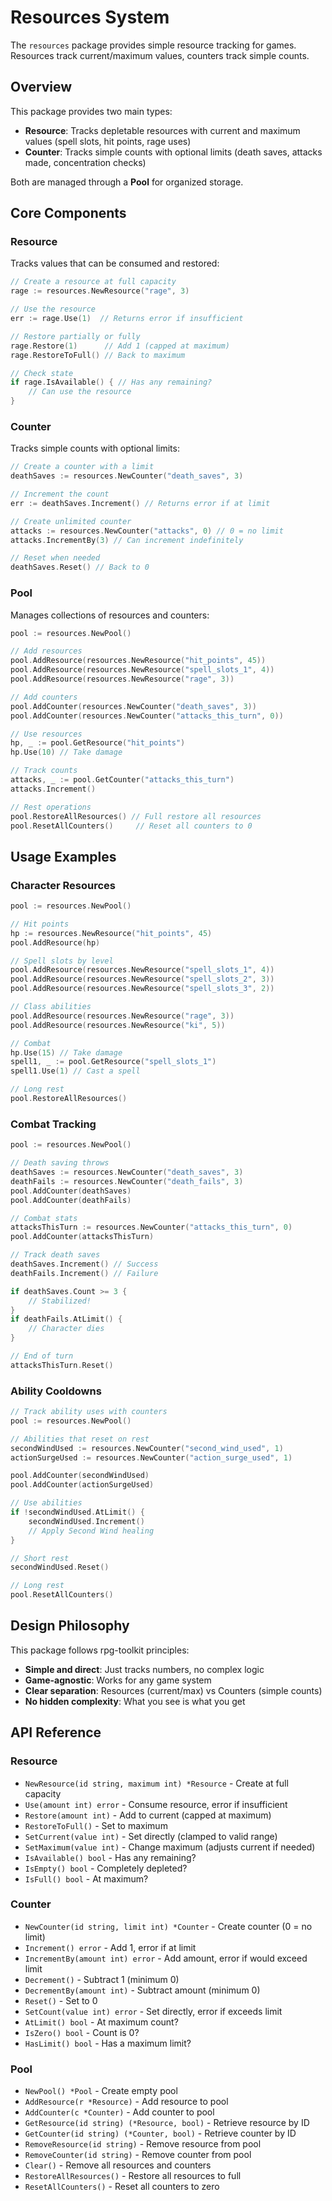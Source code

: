 # Resources System

The `resources` package provides simple resource tracking for games. Resources track current/maximum values, counters track simple counts.

## Overview

This package provides two main types:
- **Resource**: Tracks depletable resources with current and maximum values (spell slots, hit points, rage uses)
- **Counter**: Tracks simple counts with optional limits (death saves, attacks made, concentration checks)

Both are managed through a **Pool** for organized storage.

## Core Components

### Resource

Tracks values that can be consumed and restored:

```go
// Create a resource at full capacity
rage := resources.NewResource("rage", 3)

// Use the resource
err := rage.Use(1)  // Returns error if insufficient

// Restore partially or fully
rage.Restore(1)      // Add 1 (capped at maximum)
rage.RestoreToFull() // Back to maximum

// Check state
if rage.IsAvailable() { // Has any remaining?
    // Can use the resource
}
```

### Counter

Tracks simple counts with optional limits:

```go
// Create a counter with a limit
deathSaves := resources.NewCounter("death_saves", 3)

// Increment the count
err := deathSaves.Increment() // Returns error if at limit

// Create unlimited counter
attacks := resources.NewCounter("attacks", 0) // 0 = no limit
attacks.IncrementBy(3) // Can increment indefinitely

// Reset when needed
deathSaves.Reset() // Back to 0
```

### Pool

Manages collections of resources and counters:

```go
pool := resources.NewPool()

// Add resources
pool.AddResource(resources.NewResource("hit_points", 45))
pool.AddResource(resources.NewResource("spell_slots_1", 4))
pool.AddResource(resources.NewResource("rage", 3))

// Add counters
pool.AddCounter(resources.NewCounter("death_saves", 3))
pool.AddCounter(resources.NewCounter("attacks_this_turn", 0))

// Use resources
hp, _ := pool.GetResource("hit_points")
hp.Use(10) // Take damage

// Track counts
attacks, _ := pool.GetCounter("attacks_this_turn")
attacks.Increment()

// Rest operations
pool.RestoreAllResources() // Full restore all resources
pool.ResetAllCounters()     // Reset all counters to 0
```

## Usage Examples

### Character Resources
```go
pool := resources.NewPool()

// Hit points
hp := resources.NewResource("hit_points", 45)
pool.AddResource(hp)

// Spell slots by level
pool.AddResource(resources.NewResource("spell_slots_1", 4))
pool.AddResource(resources.NewResource("spell_slots_2", 3))
pool.AddResource(resources.NewResource("spell_slots_3", 2))

// Class abilities
pool.AddResource(resources.NewResource("rage", 3))
pool.AddResource(resources.NewResource("ki", 5))

// Combat
hp.Use(15) // Take damage
spell1, _ := pool.GetResource("spell_slots_1")
spell1.Use(1) // Cast a spell

// Long rest
pool.RestoreAllResources()
```

### Combat Tracking
```go
pool := resources.NewPool()

// Death saving throws
deathSaves := resources.NewCounter("death_saves", 3)
deathFails := resources.NewCounter("death_fails", 3)
pool.AddCounter(deathSaves)
pool.AddCounter(deathFails)

// Combat stats
attacksThisTurn := resources.NewCounter("attacks_this_turn", 0)
pool.AddCounter(attacksThisTurn)

// Track death saves
deathSaves.Increment() // Success
deathFails.Increment() // Failure

if deathSaves.Count >= 3 {
    // Stabilized!
}
if deathFails.AtLimit() {
    // Character dies
}

// End of turn
attacksThisTurn.Reset()
```

### Ability Cooldowns
```go
// Track ability uses with counters
pool := resources.NewPool()

// Abilities that reset on rest
secondWindUsed := resources.NewCounter("second_wind_used", 1)
actionSurgeUsed := resources.NewCounter("action_surge_used", 1)

pool.AddCounter(secondWindUsed)
pool.AddCounter(actionSurgeUsed)

// Use abilities
if !secondWindUsed.AtLimit() {
    secondWindUsed.Increment()
    // Apply Second Wind healing
}

// Short rest
secondWindUsed.Reset()

// Long rest
pool.ResetAllCounters()
```

## Design Philosophy

This package follows rpg-toolkit principles:
- **Simple and direct**: Just tracks numbers, no complex logic
- **Game-agnostic**: Works for any game system
- **Clear separation**: Resources (current/max) vs Counters (simple counts)
- **No hidden complexity**: What you see is what you get

## API Reference

### Resource
- `NewResource(id string, maximum int) *Resource` - Create at full capacity
- `Use(amount int) error` - Consume resource, error if insufficient
- `Restore(amount int)` - Add to current (capped at maximum)
- `RestoreToFull()` - Set to maximum
- `SetCurrent(value int)` - Set directly (clamped to valid range)
- `SetMaximum(value int)` - Change maximum (adjusts current if needed)
- `IsAvailable() bool` - Has any remaining?
- `IsEmpty() bool` - Completely depleted?
- `IsFull() bool` - At maximum?

### Counter
- `NewCounter(id string, limit int) *Counter` - Create counter (0 = no limit)
- `Increment() error` - Add 1, error if at limit
- `IncrementBy(amount int) error` - Add amount, error if would exceed limit
- `Decrement()` - Subtract 1 (minimum 0)
- `DecrementBy(amount int)` - Subtract amount (minimum 0)
- `Reset()` - Set to 0
- `SetCount(value int) error` - Set directly, error if exceeds limit
- `AtLimit() bool` - At maximum count?
- `IsZero() bool` - Count is 0?
- `HasLimit() bool` - Has a maximum limit?

### Pool
- `NewPool() *Pool` - Create empty pool
- `AddResource(r *Resource)` - Add resource to pool
- `AddCounter(c *Counter)` - Add counter to pool
- `GetResource(id string) (*Resource, bool)` - Retrieve resource by ID
- `GetCounter(id string) (*Counter, bool)` - Retrieve counter by ID
- `RemoveResource(id string)` - Remove resource from pool
- `RemoveCounter(id string)` - Remove counter from pool
- `Clear()` - Remove all resources and counters
- `RestoreAllResources()` - Restore all resources to full
- `ResetAllCounters()` - Reset all counters to zero